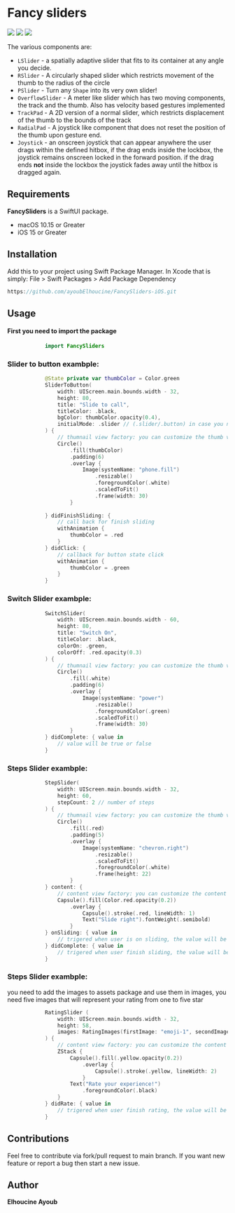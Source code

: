 # Fancy sliders

![](SliderToButtonEx.gif)    ![](SwitchSliderEx.gif) 
![](StepsSliderEx.gif)

The various components are: 
* `LSlider` - a spatially adaptive slider that fits to its container at any angle you decide.
* `RSlider` - A circularly shaped slider which restricts movement of the thumb to the radius of the circle 
* `PSlider` - Turn any `Shape` into its very own slider!
* `OverflowSlider` - A meter like slider which has two moving components, the track and the thumb. Also has velocity based gestures implemented 
* `TrackPad` - A 2D version of a normal slider, which restricts displacement of the thumb to the bounds of the track 
* `RadialPad` - A joystick like component that does not reset the position of the thumb upon gesture end. 
* `Joystick` - an onscreen joystick that can appear anywhere the user drags within the defined hitbox, if the drag ends inside the lockbox, the joystick remains onscreen locked in the forward position. if the drag ends **not** inside the lockbox the joystick fades away until the hitbox is dragged again.



## Requirements 

**FancySliders** is a SwiftUI package.

* macOS 10.15 or Greater 
* iOS 15 or Greater 


## Installation

Add this to your project using Swift Package Manager. In Xcode that is simply: File > Swift Packages > Add Package Dependency 
```swift
https://github.com/ayoubElhoucine/FancySliders-iOS.git
```

## Usage
#### First you need to import the package
```swift
            import FancySliders
```
            
### Slider to button exambple:
           
```swift
            @State private var thumbColor = Color.green
            SliderToButton(
                width: UIScreen.main.bounds.width - 32, 
                height: 80, 
                title: "Slide to call", 
                titleColor: .black, 
                bgColor: thumbColor.opacity(0.4),
                initialMode: .slider // (.slider/.button) in case you need it to a button as first just set initialMode to .Button
            ) {
                // thumnail view factory: you can customize the thumb view depends on your need
                Circle()
                    .fill(thumbColor)
                    .padding(6)
                    .overlay {
                        Image(systemName: "phone.fill")
                            .resizable()
                            .foregroundColor(.white)
                            .scaledToFit()
                            .frame(width: 30)
                    }
                
            } didFinishSliding: {
                // call back for finish sliding
                withAnimation {
                    thumbColor = .red
                }
            } didClick: {
                // callback for button state click
                withAnimation {
                    thumbColor = .green
                }
            }
```
            
            
### Switch Slider exambple:

```swift
            SwitchSlider(
                width: UIScreen.main.bounds.width - 60, 
                height: 80, 
                title: "Switch On",
                titleColor: .black, 
                colorOn: .green, 
                colorOff: .red.opacity(0.3)
            ) {
                // thumnail view factory: you can customize the thumb view depends on your need
                Circle()
                    .fill(.white)
                    .padding(6)
                    .overlay {
                        Image(systemName: "power")
                            .resizable()
                            .foregroundColor(.green)
                            .scaledToFit()
                            .frame(width: 30)
                    }
            } didComplete: { value in
                // value will be true or false
            }
```


### Steps Slider exambple:

```swift
            StepSlider(
                width: UIScreen.main.bounds.width - 32, 
                height: 60, 
                stepCount: 2 // number of steps
            ) {
                // thumnail view factory: you can customize the thumb view depends on your need
                Circle()
                    .fill(.red)
                    .padding(5)
                    .overlay {
                        Image(systemName: "chevron.right")
                            .resizable()
                            .scaledToFit()
                            .foregroundColor(.white)
                            .frame(height: 22)
                    }
            } content: {
                // content view factory: you can customize the content view depends on your need
                Capsule().fill(Color.red.opacity(0.2))
                    .overlay {
                        Capsule().stroke(.red, lineWidth: 1)
                        Text("Slide right").fontWeight(.semibold)
                    }
            } onSliding: { value in
                // trigered when user is on sliding, the value will be int from 0 to (stepCount - 1)
            } didComplete: { value in
                // trigered when user finish sliding, the value will be int from 0 to (stepCount - 1)
            }
```

### Steps Slider exambple:
you need to add the images to assets package and use them in images, you need five images that will represent your rating from one to five star

```swift
            RatingSlider (
                width: UIScreen.main.bounds.width - 32,
                height: 58,
                images: RatingImages(firstImage: "emoji-1", secondImage: "emoji-2", thirdImage: "emoji-3", fourthImage: "emoji-4", fifthImage: "emoji-5")
            ) {
                // content view factory: you can customize the content view depends on your need
                ZStack {
                    Capsule().fill(.yellow.opacity(0.2))
                        .overlay {
                            Capsule().stroke(.yellow, lineWidth: 2)
                        }
                    Text("Rate your experience!")
                        .foregroundColor(.black)
                }
            } didRate: { value in
                // trigered when user finish rating, the value will be int from 0 to 4
            }
```

## Contributions
Feel free to contribute via fork/pull request to main branch. If you want new feature or report a bug then start a new issue.

## Author

__Elhoucine Ayoub__
